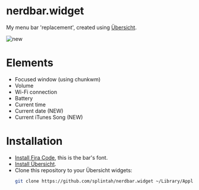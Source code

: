 # nerdbar.widget

My menu bar 'replacement', created using [Übersicht](http://tracesof.net/uebersicht/).

![new](https://i.imgur.com/AaNriSf.png)

# Elements
- Focused window (using chunkwm)
- Volume
- Wi-Fi connection
- Battery
- Current time
- Current date (NEW)
- Current iTunes Song (NEW)

# Installation

- [Install Fira Code](https://github.com/tonsky/FiraCode), this is the bar's font.
- [Install Übersicht](http://tracesof.net/uebersicht/).
- Clone this repository to your Übersicht widgets:
    ```bash
    git clone https://github.com/splintah/nerdbar.widget ~/Library/Application\ Support/Übersicht/widgets
    ```
